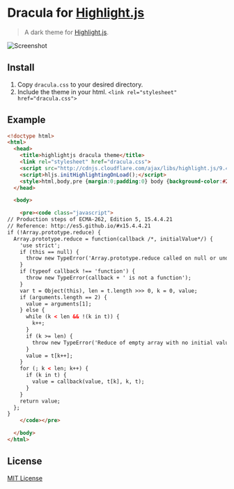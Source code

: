 # Dracula for [Highlight.js](http://highlightjs.org)

> A dark theme for [Highlight.js](http://highlightjs.org).

![Screenshot](https://draculatheme.com/assets/img/screenshots/highlightjs.png)

## Install

1. Copy `dracula.css` to your desired directory.
2. Include the theme in your html. `<link rel="stylesheet" href="dracula.css">`

## Example

```html
<!doctype html>
<html>
  <head>
    <title>highlightjs dracula theme</title>
    <link rel="stylesheet" href="dracula.css">
    <script src="http://cdnjs.cloudflare.com/ajax/libs/highlight.js/9.4.0/highlight.min.js"></script>
    <script>hljs.initHighlightingOnLoad();</script>
    <style>html,body,pre {margin:0;padding:0} body {background-color:#282a36} pre code {font-family:Monaco;font-size:12px}</style>
  </head>

  <body>

    <pre><code class="javascript">
// Production steps of ECMA-262, Edition 5, 15.4.4.21
// Reference: http://es5.github.io/#x15.4.4.21
if (!Array.prototype.reduce) {
  Array.prototype.reduce = function(callback /*, initialValue*/) {
    'use strict';
    if (this == null) {
      throw new TypeError('Array.prototype.reduce called on null or undefined');
    }
    if (typeof callback !== 'function') {
      throw new TypeError(callback + ' is not a function');
    }
    var t = Object(this), len = t.length >>> 0, k = 0, value;
    if (arguments.length == 2) {
      value = arguments[1];
    } else {
      while (k < len && !(k in t)) {
        k++;
      }
      if (k >= len) {
        throw new TypeError('Reduce of empty array with no initial value');
      }
      value = t[k++];
    }
    for (; k < len; k++) {
      if (k in t) {
        value = callback(value, t[k], k, t);
      }
    }
    return value;
  };
}
    </code></pre>

  </body>
</html>
```

## License

[MIT License](./LICENSE)
